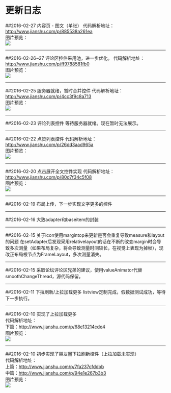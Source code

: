 # 更新日志

##2016-02-27
内容页 - 图文（单张）
代码解析地址：</br>
http://www.jianshu.com/p/885538a261ea </br>
图片预览：</br>
![](https://github.com/razerdp/FriendCircle/blob/main-dev/single_image.gif)

***
##2016-02-26~27
评论区控件采用池，进一步优化。
代码解析地址：</br>
http://www.jianshu.com/p/ff9788581fb0 </br>
图片预览：</br>
![](https://github.com/razerdp/FriendCircle/blob/main-dev/img/comment_text_pool.gif)

***
##2016-02-25
服务器就绪，暂时合并控件
代码解析地址：</br>
http://www.jianshu.com/p/4cc3f9c8a713 </br>
图片预览：</br>
![](https://github.com/razerdp/FriendCircle/blob/main-dev/img/2016-02-25_test.gif)

***
##2016-02-23
评论列表控件
等待服务器就绪。现在暂时无法展示。

***
##2016-02-22
点赞列表控件
代码解析地址：</br>
http://www.jianshu.com/p/26dd3aad965a </br>
图片预览：</br>
![](https://github.com/razerdp/FriendCircle/blob/master/img/praise_widget.gif)

***
##2016-02-20
点击展开全文控件实现
代码解析地址：</br>
http://www.jianshu.com/p/80d7f34c5f08 </br>
图片预览：</br>
![](https://github.com/razerdp/FriendCircle/blob/master/img/click_to_show_more.gif)

***
##2016-02-19
布局上传，下一步实现文字更多的控件

***
##2016-02-16
大致adapter和baseitem的封装

***
##2016-02-15
关于icon使用margintop来更新是否会重复导致measure和layout的问题
在setAdapter后发现采用relativelayout的话在不断的改变margin时会导致多次测量（如果布局复杂，将会导致测量时间较长，在视觉上表现为掉帧），现改正布局根节点为FrameLayout，多次测量消失。

***
##2016-02-15
采取论坛评论区兄弟的建议，使用valueAnimator代替smoothChangeThread，源代码保留。

***
##2016-02-11
下拉刷新/上拉加载更多 listview定制完成，假数据测试成功，等待下一步执行。

***
##2016-02-10
实现了上拉加载更多</br>
代码解析地址：</br>
下篇：http://www.jianshu.com/p/68e13214cde4 </br>
图片预览：</br>
![](https://github.com/razerdp/FriendCircle/blob/master/img/2016-02-10%20%E5%8A%A0%E8%BD%BD%E6%9B%B4%E5%A4%9A.gif)

***
##2016-02-10
初步实现了朋友圈下拉刷新控件（上拉加载未实现）</br>
代码解析地址：</br>
上篇：http://www.jianshu.com/p/7fa237cfddbb </br>
中篇：http://www.jianshu.com/p/94e1e267b3b3 </br>
图片预览：</br>
![](https://github.com/razerdp/FriendCircle/blob/master/img/2016-02-10%20%E4%B8%8B%E6%8B%89%E5%88%B7%E6%96%B0.gif)

